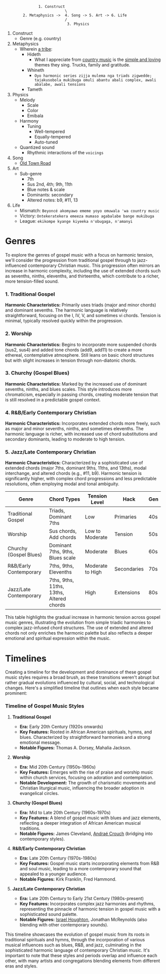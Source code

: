  
                   1. Construct
                               \
            2. Metaphysics ->  4. Song -> 5. Art -> 6. Life
                               /
                                3. Physics
 

1. Construct
   - Genre (e.g. country)
2. Metaphysics
   - Wherein [a tribe](https://www.youtube.com/watch?v=ZsMuKSpQfIY):
      - Hideth
         - What I appreciate from [country music](https://www.youtube.com/watch?v=xCmh9t0M7og) is the [simple and loving](https://www.youtube.com/shorts/KmcuqktBvqQ) themes they sing. Trucks, family and gratitude.
      - Whineth
         - `Oyo harmonic series zijja mulema nga triads zigwedde; tajakusobola mukibuga omuli abantu abali complex, awali abalabe, awali tensions`  
      - Tameth
3. Physics
   - Melody
      - Scale
      - Color
      - Emibala
   - Harmony
      - Tuning
         - Well-tempered
         - Equally-tempered
         - Auto-tuned 
   - Quantized sound
      - Rhythmic interactions of the `voicings`
4. Song
   - [Old Town Road](https://www.youtube.com/watch?v=w2Ov5jzm3j8)
5. Art
   - Sub-genre
      - 7th
      - Sus 2nd, 4th; 9th, 11th
      - Blue notes & scale
      - Dominants: secondary
      - Altered notes: b9, #11, 13
6. Life
   - Mismatch: `Beyoncé akomyawo ememe yoyo omuwala 'wa country music`
   - Victory: `Ontekeratekera emeeza mumaso agabalabe bange mukibuga`
   - League: `ekikompe kyange kiyeeka n'obugaga, n'amanyi`

# Genres

To explore the genres of gospel music with a focus on harmonic tension, we'll consider the progression from traditional gospel through to jazz-influenced contemporary Christian music. This progression often mirrors an increase in harmonic complexity, including the use of extended chords such as sevenths, ninths, elevenths, and thirteenths, which contribute to a richer, more tension-filled sound.

### 1. Traditional Gospel
**Harmonic Characteristics:** Primarily uses triads (major and minor chords) and dominant sevenths. The harmonic language is relatively straightforward, focusing on the I, IV, V, and sometimes vi chords. Tension is minimal, typically resolved quickly within the progression.

### 2. Worship
**Harmonic Characteristics:** Begins to incorporate more suspended chords (sus2, sus4) and added tone chords (add9, add11) to create a more ethereal, contemplative atmosphere. Still leans on basic chord structures but with slight increases in tension through non-diatonic chords.

### 3. Churchy (Gospel Blues)
**Harmonic Characteristics:** Marked by the increased use of dominant sevenths, ninths, and blues scales. This style introduces more chromaticism, especially in passing chords, creating moderate tension that is still resolved in a predictable gospel context.

### 4. R&B/Early Contemporary Christian
**Harmonic Characteristics:** Incorporates extended chords more freely, such as major and minor sevenths, ninths, and sometimes elevenths. The harmonic language is richer, with increased use of chord substitutions and secondary dominants, leading to moderate to high tension.

### 5. Jazz/Late Contemporary Christian
**Harmonic Characteristics:** Characterized by a sophisticated use of extended chords (major 7ths, dominant 9ths, 11ths, and 13ths), modal interchange, and altered chords (e.g., #11, b9). Harmonic tension is significantly higher, with complex chord progressions and less predictable resolutions, often employing modal and tonal ambiguity.

| Genre                        | Chord Types                                 | Tension Level          |  Hack |Gen|
|------------------------------|---------------------------------------------|------------------------|---|-|
| Traditional Gospel           | Triads, Dominant 7ths                       | Low                    | Primaries  |40s|
| Worship                      | Sus chords, Add chords                      | Low to Moderate        | Tension  |50s|
| Churchy (Gospel Blues)       | Dominant 7ths, 9ths, Blues scale            | Moderate               | Blues |60s|
| R&B/Early Contemporary       | 7ths, 9ths, Elevenths                       | Moderate to High       | Secondaries|70s|   
| Jazz/Late Contemporary       | 7ths, 9ths, 11ths, 13ths, Altered chords    | High                   | Extensions|80s|

This table highlights the gradual increase in harmonic tension across gospel music genres, illustrating the evolution from simple triadic harmonies to complex jazz-infused chord structures. The use of extended and altered chords not only enriches the harmonic palette but also reflects a deeper emotional and spiritual expression within the music.

# Timelines

Creating a timeline for the development and dominance of these gospel music styles requires a broad brush, as these transitions weren't abrupt but rather gradual evolutions influenced by cultural, social, and technological changes. Here's a simplified timeline that outlines when each style became prominent:

### Timeline of Gospel Music Styles

1. **Traditional Gospel**
   - **Era:** Early 20th Century (1920s onwards)
   - **Key Features:** Rooted in African American spirituals, hymns, and blues. Characterized by straightforward harmonies and a strong emotional message.
   - **Notable Figures:** Thomas A. Dorsey, Mahalia Jackson.

2. **Worship**
   - **Era:** Mid 20th Century (1950s-1960s)
   - **Key Features:** Emerges with the rise of praise and worship music within church services, focusing on adoration and contemplation.
   - **Notable Development:** The growth of charismatic movements and Christian liturgical music, influencing the broader adoption in evangelical circles.

3. **Churchy (Gospel Blues)**
   - **Era:** Mid to Late 20th Century (1960s-1970s)
   - **Key Features:** A blend of gospel music with blues and jazz elements, reflecting a deeper integration of African American musical traditions.
   - **Notable Figures:** James Cleveland, [Andraé Crouch](https://www.youtube.com/watch?v=CvIxwc90BEI) (bridging into contemporary styles).

4. **R&B/Early Contemporary Christian**
   - **Era:** Late 20th Century (1970s-1980s)
   - **Key Features:** Gospel music starts incorporating elements from R&B and soul music, leading to a more contemporary sound that appealed to a younger audience.
   - **Notable Figures:** Kirk Franklin, Fred Hammond.

5. **Jazz/Late Contemporary Christian**
   - **Era:** Late 20th Century to Early 21st Century (1980s-present)
   - **Key Features:** Incorporates complex jazz harmonies and rhythms, representing the pinnacle of harmonic tension in gospel music with a sophisticated sound palette.
   - **Notable Figures:** [Israel Houghton](https://www.youtube.com/watch?v=DBGd4gsu35c), Jonathan McReynolds (also blending with other contemporary sounds).

This timeline showcases the evolution of gospel music from its roots in traditional spirituals and hymns, through the incorporation of various musical influences such as blues, R&B, and jazz, culminating in the sophisticated harmonic language of contemporary Christian music. It's important to note that these styles and periods overlap and influence each other, with many artists and congregations blending elements from different eras and styles.
